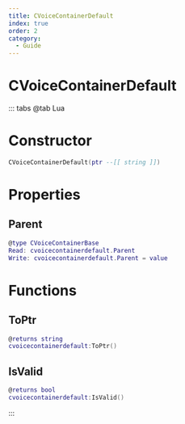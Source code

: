 ```yaml
---
title: CVoiceContainerDefault
index: true
order: 2
category:
  - Guide
---
```


# CVoiceContainerDefault

::: tabs
@tab Lua
# Constructor
```lua
CVoiceContainerDefault(ptr --[[ string ]])
```
# Properties
## Parent 
```lua
@type CVoiceContainerBase
Read: cvoicecontainerdefault.Parent
Write: cvoicecontainerdefault.Parent = value
```
# Functions
## ToPtr
```lua
@returns string
cvoicecontainerdefault:ToPtr()
```
## IsValid
```lua
@returns bool
cvoicecontainerdefault:IsValid()
```

:::